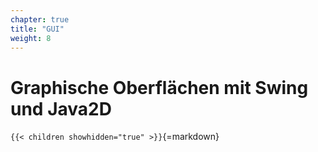 ```yaml
---
chapter: true
title: "GUI"
weight: 8
---
```



# Graphische Oberflächen mit Swing und Java2D


`{{< children showhidden="true" >}}`{=markdown}
